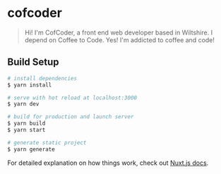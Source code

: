 # cofcoder

> Hi! I'm CofCoder, a front end web developer based in Wiltshire. I depend on Coffee to Code. Yes! I'm addicted to coffee and code!

## Build Setup

```bash
# install dependencies
$ yarn install

# serve with hot reload at localhost:3000
$ yarn dev

# build for production and launch server
$ yarn build
$ yarn start

# generate static project
$ yarn generate
```

For detailed explanation on how things work, check out [Nuxt.js docs](https://nuxtjs.org).
